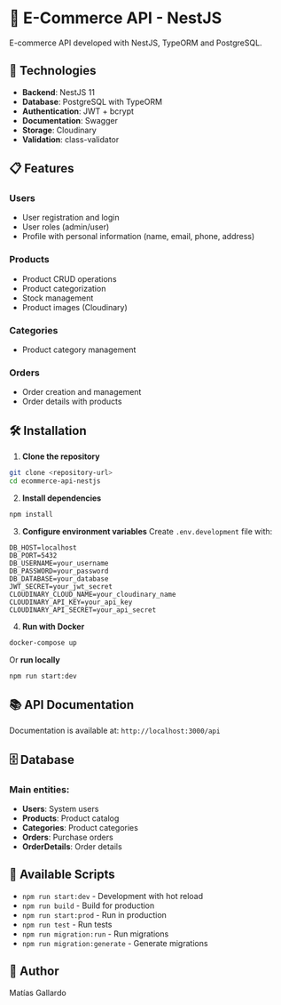 # 🛒 E-Commerce API - NestJS

E-commerce API developed with NestJS, TypeORM and PostgreSQL.

## 🚀 Technologies

- **Backend**: NestJS 11
- **Database**: PostgreSQL with TypeORM
- **Authentication**: JWT + bcrypt
- **Documentation**: Swagger
- **Storage**: Cloudinary
- **Validation**: class-validator

## 📋 Features

### Users

- User registration and login
- User roles (admin/user)
- Profile with personal information (name, email, phone, address)

### Products

- Product CRUD operations
- Product categorization
- Stock management
- Product images (Cloudinary)

### Categories

- Product category management

### Orders

- Order creation and management
- Order details with products

## 🛠️ Installation

1. **Clone the repository**

```bash
git clone <repository-url>
cd ecommerce-api-nestjs
```

2. **Install dependencies**

```bash
npm install
```

3. **Configure environment variables**
   Create `.env.development` file with:

```
DB_HOST=localhost
DB_PORT=5432
DB_USERNAME=your_username
DB_PASSWORD=your_password
DB_DATABASE=your_database
JWT_SECRET=your_jwt_secret
CLOUDINARY_CLOUD_NAME=your_cloudinary_name
CLOUDINARY_API_KEY=your_api_key
CLOUDINARY_API_SECRET=your_api_secret
```

4. **Run with Docker**

```bash
docker-compose up
```

Or **run locally**

```bash
npm run start:dev
```

## 📚 API Documentation

Documentation is available at: `http://localhost:3000/api`

## 🗄️ Database

### Main entities:

- **Users**: System users
- **Products**: Product catalog
- **Categories**: Product categories
- **Orders**: Purchase orders
- **OrderDetails**: Order details

## 🔧 Available Scripts

- `npm run start:dev` - Development with hot reload
- `npm run build` - Build for production
- `npm run start:prod` - Run in production
- `npm run test` - Run tests
- `npm run migration:run` - Run migrations
- `npm run migration:generate` - Generate migrations

## 📝 Author

Matías Gallardo
